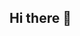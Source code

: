 ## Hi there 👋

<!--
**RGvirer/RGvirer** is a ✨ _special_ ✨ repository because its `README.md` (this file) appears on your GitHub profile.

<p><img align="center" src="RGvirer/activity-snake.svg" alt="RGvirer" /></p>

Here are some ideas to get you started:

- 🔭 I’m currently working on ...
- 🌱 I’m currently learning ...
- 👯 I’m looking to collaborate on ...
- 🤔 I’m looking for help with ...
- 💬 Ask me about ...
- 📫 How to reach me: ...
- 😄 Pronouns: ...
- ⚡ Fun fact: ...
-->
